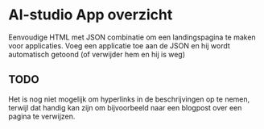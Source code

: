 # AI-studio App overzicht
Eenvoudige HTML met JSON combinatie om een landingspagina te maken voor applicaties. Voeg een applicatie toe aan de JSON en hij wordt automatisch getoond (of verwijder hem en hij is weg)

## TODO
Het is nog niet mogelijk om hyperlinks in de beschrijvingen op te nemen, terwijl dat handig kan zijn om bijvoorbeeld naar een blogpost over een pagina te verwijzen.

